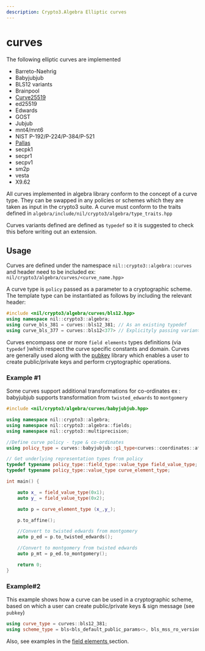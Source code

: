 ```yaml
---
description: Crypto3.Algebra Elliptic curves
---
```


# curves

The following elliptic curves are implemented

* Barreto-Naehrig
* Babyjubjub
* BLS12 variants
* Brainpool
* [Curve25519](https://datatracker.ietf.org/doc/html/rfc7748#section-4.1)
* ed25519
* Edwards
* GOST
* Jubjub
* mnt4/mnt6
* NIST P-192/P-224/P-384/P-521
* [Pallas](https://zips.z.cash/protocol/protocol.pdf#pallasandvesta)
* secpk1
* secpr1
* secpv1
* sm2p
* vesta
* X9.62

All curves implemented in algebra library conform to the concept of a curve type. They can be swapped in any policies or schemes which they are taken as input in the crypto3 suite. A curve must conform to the traits defined in `algebra/include/nil/crypto3/algebra/type_traits.hpp`

Curves variants defined are defined as `typedef` so it is suggested to check this before writing out an extension.

## Usage

Curves are defined under the namespace `nil::crypto3::algebra::curves` and header need to be included ex: `nil/crypto3/algebra/curves/<curve_name.hpp>`

A curve type is `policy` passed as a parameter to a cryptographic scheme. The template type can be instantiated as follows by including the relevant header:

```cpp
#include <nil/crypto3/algebra/curves/bls12.hpp>
using namespace nil::crypto3::algebra;
using curve_bls_381 = curves::bls12_381; // As an existing typedef 
using curve_bls_377 = curves::bls12<377> // Explicityly passing variant
```

Curves encompass one or more `field elements` types definitions (via `typedef` )which respect the curve specific constants and domain. Curves are generally used along with the [pubkey](https://github.com/NilFoundation/crypto3-pubkey) library which enables a user to create public/private keys and perform cryptographic operations.

### Example #1

Some curves support additional transformations for co-ordinates ex : babyjubjub supports transformation from `twisted_edwards` to `montgomery`

```cpp
#include <nil/crypto3/algebra/curves/babyjubjub.hpp>

using namespace nil::crypto3::algebra;
using namespace nil::crypto3::algebra::fields;
using namespace nil::crypto3::multiprecision;

//Define curve policy - type & co-ordinates
using policy_type = curves::babyjubjub::g1_type<curves::coordinates::affine, curves::forms::montgomery>;

// Get underlying representation types from policy
typedef typename policy_type::field_type::value_type field_value_type;
typedef typename policy_type::value_type curve_element_type;

int main() {

    auto x_ = field_value_type(0x1);
    auto y_ = field_value_type(0x2);

    auto p = curve_element_type (x_,y_);

    p.to_affine();

    //Convert to twisted edwards from montgomery
    auto p_ed = p.to_twisted_edwards();

    //Convert to montgomery from twisted edwards
    auto p_mt = p_ed.to_montgomery();

    return 0;
}
```

### Example#2

This example shows how a curve can be used in a cryptographic scheme, based on which a user can create public/private keys & sign message (see `pubkey`)

```cpp
using curve_type = curves::bls12_381;
using scheme_type = bls<bls_default_public_params<>, bls_mss_ro_version, bls_basic_scheme, curve_type>;
```

Also, see examples in the [field elements ](field.md)section.
